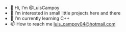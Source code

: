 - 👋 Hi, I’m @LuisCampoy
- 👀 I’m interested in small little projects here and there
- 🌱 I’m currently learning C++
- 📫 How to reach me luis_campoy04@hotmail.com

<!---
LuisCampoy/LuisCampoy is a ✨ special ✨ repository because its `README.md` (this file) appears on your GitHub profile.
You can click the Preview link to take a look at your changes.
--->
